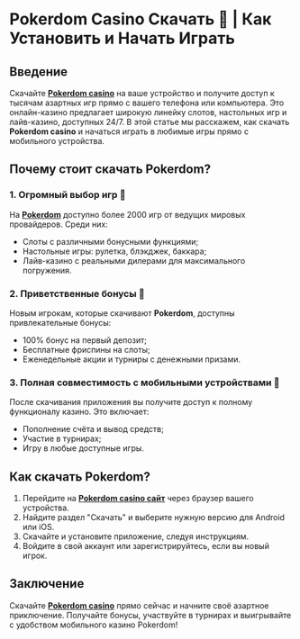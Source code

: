 # Pokerdom Casino Скачать 🎰 | Как Установить и Начать Играть

## Введение

Скачайте **[Pokerdom casino](https://brandplay.link/4k77v2yx)** на ваше устройство и получите доступ к тысячам азартных игр прямо с вашего телефона или компьютера. Это онлайн-казино предлагает широкую линейку слотов, настольных игр и лайв-казино, доступных 24/7. В этой статье мы расскажем, как скачать **Pokerdom casino** и начаться играть в любимые игры прямо с мобильного устройства.

## Почему стоит скачать Pokerdom?

### 1. Огромный выбор игр 🎰

На **[Pokerdom](https://brandplay.link/4k77v2yx)** доступно более 2000 игр от ведущих мировых провайдеров. Среди них:
- Слоты с различными бонусными функциями;
- Настольные игры: рулетка, блэкджек, баккара;
- Лайв-казино с реальными дилерами для максимального погружения.

### 2. Приветственные бонусы 🎁

Новым игрокам, которые скачивают **Pokerdom**, доступны привлекательные бонусы:
- 100% бонус на первый депозит;
- Бесплатные фриспины на слоты;
- Еженедельные акции и турниры с денежными призами.

### 3. Полная совместимость с мобильными устройствами 📱

После скачивания приложения вы получите доступ к полному функционалу казино. Это включает:
- Пополнение счёта и вывод средств;
- Участие в турнирах;
- Игру в любые доступные игры.

## Как скачать Pokerdom?

1. Перейдите на **[Pokerdom casino сайт](https://brandplay.link/4k77v2yx)** через браузер вашего устройства.
2. Найдите раздел "Скачать" и выберите нужную версию для Android или iOS.
3. Скачайте и установите приложение, следуя инструкциям.
4. Войдите в свой аккаунт или зарегистрируйтесь, если вы новый игрок.

## Заключение

Скачайте **[Pokerdom casino](https://brandplay.link/4k77v2yx)** прямо сейчас и начните своё азартное приключение. Получайте бонусы, участвуйте в турнирах и выигрывайте с удобством мобильного казино Pokerdom!
